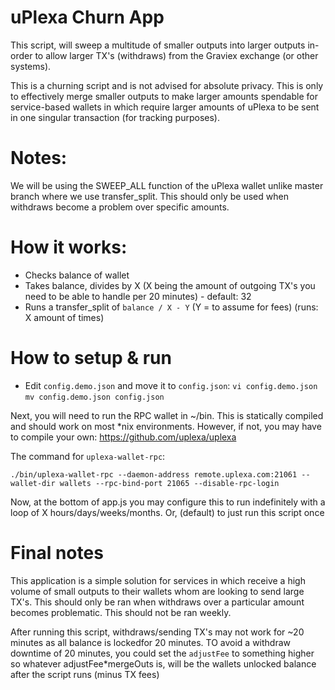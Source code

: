 # uPlexa Churn App

This script, will sweep a multitude of smaller outputs into larger outputs in-order to allow larger TX's (withdraws) from the Graviex exchange (or other systems).

This is a churning script and is not advised for absolute privacy. This is only
to effectively merge smaller outputs to make larger amounts spendable for service-based wallets in which require larger amounts of uPlexa to be sent in one singular transaction (for tracking purposes). 


# Notes:
We will be using the SWEEP_ALL function of the uPlexa wallet unlike master branch where we use transfer_split.
This should only be used when withdraws become a problem over specific amounts.

# How it works:
* Checks balance of wallet
* Takes balance, divides by X (X being the amount of outgoing TX's you need to be able to handle per 20 minutes) - default: 32
* Runs a transfer_split of ```balance / X - Y``` (Y = to assume for fees) (runs: X amount of times)



# How to setup & run
* Edit ```config.demo.json``` and move it to ```config.json```:
```vi config.demo.json```
```mv config.demo.json config.json```

Next, you will need to run the RPC wallet in ~/bin. This is statically compiled and should work on most *nix environments. However, if not, you may have to compile your own:
https://github.com/uplexa/uplexa

The command for ```uplexa-wallet-rpc```:
```
./bin/uplexa-wallet-rpc --daemon-address remote.uplexa.com:21061 --wallet-dir wallets --rpc-bind-port 21065 --disable-rpc-login
```

Now, at the bottom of app.js you may configure this to run indefinitely with a loop of X hours/days/weeks/months. Or, (default) to just run this script once


# Final notes
This application is a simple solution for services in which receive a high volume of small outputs to their wallets whom are looking to send large TX's. This should only be ran when withdraws over a particular amount becomes problematic. This should not be ran weekly.

After running this script, withdraws/sending TX's may not work for ~20 minutes as all balance is lockedfor 20 minutes. TO avoid a withdraw downtime of 20 minutes, you could set the ```adjustFee``` to something higher so whatever adjustFee*mergeOuts is, will be the wallets unlocked balance after the script runs (minus TX fees)
